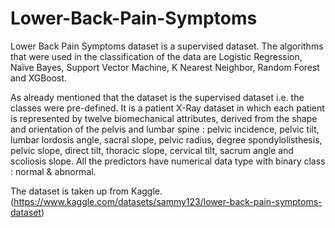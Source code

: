 # Lower-Back-Pain-Symptoms

Lower Back Pain Symptoms dataset is a supervised dataset. The algorithms that were used in the classification of the data are Logistic Regression, Naïve Bayes, Support Vector Machine, K Nearest Neighbor, Random Forest and XGBoost. 

As already mentioned that the dataset is the supervised dataset i.e. the classes were pre-defined. It is a patient X-Ray dataset in which each patient is represented by twelve biomechanical attributes, derived from the shape and orientation of the pelvis and lumbar spine : 
pelvic incidence, pelvic tilt, lumbar lordosis angle, sacral slope, pelvic radius, degree spondylolisthesis, pelvic slope, direct tilt, thoracic slope, cervical tilt, sacrum angle and scoliosis slope.
All the predictors have numerical data type with binary class : normal & abnormal.

The dataset is taken up from Kaggle. (https://www.kaggle.com/datasets/sammy123/lower-back-pain-symptoms-dataset)
